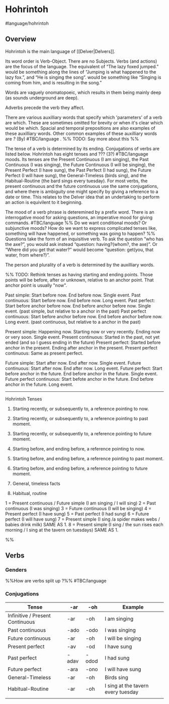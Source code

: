 # Hohrintoh
#language/hohrintoh

## Overview
Hohrintoh is the main language of [[Delver|Delvers]].

Its word order is Verb-Object. There are no Subjects. Verbs (and actions) are the focus of the language. The equivalent of “The lazy foxed jumped.” would be something along the lines of “Jumping is what happened to the lazy fox.”, and “He is singing the song”. would be something like “Singing is coming from him, and is resulting in the song.”

Words are vaguely onomatopoeic, which results in them being mainly deep (as sounds underground are deep).

Adverbs precede the verb they affect.

There are various auxilliary words that specify which 'parameters' of a verb are which. These are sometimes omitted for brevity or when it's clear which would be which. Spacial and temporal prepositions are also examples of these auxilliary words. Other common examples of these auxilliary words are *?* (By) #TBC/language . %% TODO: Say more about this %%

The tense of a verb is determined by its ending. Conjugations of verbs are listed below. Hohrintoh has eight tenses and ??? (3?) #TBC/language  moods.
Its tenses are the Present Continuous (I am singing), the Past Continuous (I was singing), the Future Continuous (I will be singing), the Present Perfect (I have sung), the Past Perfect (I had sung), the Future Perfect (I will have sung), the General-Timeless (birds sing), and the Habitual-Routine (the bard sings every tuesday). For most verbs, the present continuous and the future continuous use the same conjugations, and where there is ambiguity one might specify by giving a reference to a date or time. This relates to the Delver idea that an undertaking to perform an action is equivilent to it beginning.

The mood of a verb phrase is deteremined by a prefix word. There is an interrogative mood for asking questions, an imperative mood for giving commands. #TBC/language %% Do we want conditional moods? Or subjunctive moods? How do we want to express complicated tenses like, something will have happened, or something was going to happen? %%
Questions take the form of an inquisitive verb. To ask the question “who has the axe?”, you would ask instead “question: having?(whom?, the axe)”. Or “Where did you get that water?” would become “question: get(you, that water, from where?)”.

The person and plurality of a verb is determined by the auxilliary words.

%%
TODO: Rethink tenses as having starting and ending points. Those points will be before, after or unknown, relative to an anchor point. That anchor point is usually "now".

Past simple: Start before now. End before now. Single event.
Past continuous: Start before now. End before now. Long event.
Past perfect: Start before anchor before now. End before anchor before now. Single event. (past simple, but relative to a anchor in the past)
Past perfect continuous: Start before anchor before now. End before anchor before now. Long event. (past continuous, but relative to a anchor in the past)

Present simple: Happening now. Starting now or very recently. Ending now or very soon. Single event.
Present continuous: Started in the past, not yet ended (and so I guess ending in the future)
Present perfect: Started before anchor in the present. Ending after anchor in the present.
Present perfect continuous: Same as present perfect. 

Future simple: Start after now. End after now. Single event.
Future continuous: Start after now. End after now. Long event.
Future perfect: Start before anchor in the future. End before anchor in the future. Single event.
Future perfect continuous: Start befote anchor in the future. End before anchor in the future. Long event.

******

Hohrintoh Tenses

1. Starting recently, or subsequently to, a reference pointing to now.
2. Starting recently, or subsequently to, a reference pointing to past moment.
3. Starting recently, or subsequently to, a reference pointing to future moment.

4. Starting before, and ending before, a reference pointing to now.
5. Starting before, and ending before, a reference pointing to past moment.
6. Starting before, and ending before, a reference pointing to future moment.

7. General, timeless facts
8. Habitual, routine

1 = Present continuous / Future simple (I am singing / I will sing)
2 = Past continuous (I was singing)
3 = Future continuous (I will be singing)
4 = Present perfect (I have sung)
5 = Past perfect (I had sung)
6 = Future perfect (I will have sung)
7 = Present simple (I sing /a spider makes webs / babies drink milk) SAME AS 1.
8 = Present simple (I sing / the sun rises each morning / I sing at the tavern on tuesdays) SAME AS 1.

%%

## Verbs
### Genders
%%How are verbs split up ?%%
#TBC/language 

### Conjugations
Tense | -ar | -oh | Example
------|-----|-----|--------
Infinitive / Present Continuous | -ar | -oh | I am singing
Past continuous | -ado | -odo | I was singing
Future continuous | -ar | -oh | I will be singing
Present perfect | -av | -od | I have sung
Past perfect | -adav | -odod | I had sung
Future perfect | -ara | -ono | I will have sung
General-Timeless | -ar | -oh | Birds sing
Habitual-Routine | -ar | -oh | I sing at the tavern every tuesday
 | | |
 
 

